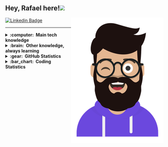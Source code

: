 ## Hey, Rafael here!<img src="https://media.giphy.com/media/hvRJCLFzcasrR4ia7z/giphy.gif" width="25px">

<img src = 'https://github.com/rmneves92/rmneves92/blob/main/images/avatar.png?raw=true' alt='Rafael Neves' align='right'/>

[![Linkedin Badge](https://img.shields.io/badge/LinkedIn-0077B5?style=for-the-badge&logo=linkedin&logoColor=white)](https://www.linkedin.com/in/rmneves/) 
<!-- [![Outlook Badge](https://img.shields.io/badge/Microsoft_Outlook-0078D4?style=for-the-badge&logo=microsoft-outlook&logoColor=white&link=mailto:rafael.moraisneves@outlook.com)](mailto:rafael.moraisneves@outlook.com)  -->

<hr/>

<details>
  <summary><b>:computer: &nbsp;Main tech knowledge</b></summary>
  <br/>

[![React](https://img.shields.io/badge/React-20232A?style=for-the-badge&logo=react&logoColor=61DAFB)](https://reactjs.org/)&nbsp;
[![NextJS](https://img.shields.io/badge/next.js-000000?style=for-the-badge&logo=nextdotjs&logoColor=white)](https://nextjs.org/)&nbsp;
[![Angular](https://img.shields.io/badge/Angular-DD0031?style=for-the-badge&logo=angular&logoColor=white)](https://angular.io/)&nbsp;
[![React Native](https://img.shields.io/badge/React_Native-20232A?style=for-the-badge&logo=react&logoColor=61DAFB)](https://reactnative.dev/)&nbsp;\
[![Redux](https://img.shields.io/badge/Redux-593D88?style=for-the-badge&logo=redux&logoColor=white)](https://redux.js.org/)&nbsp;
![HTML5](https://img.shields.io/badge/HTML5-E34F26?style=for-the-badge&logo=html5&logoColor=white)&nbsp;
![CSS3](https://img.shields.io/badge/CSS3-1572B6?style=for-the-badge&logo=css3&logoColor=white)&nbsp;
![JavaScript](https://img.shields.io/badge/JavaScript-F7DF1E?style=for-the-badge&logo=javascript&logoColor=black)&nbsp;\
[![TypeScript](https://img.shields.io/badge/TypeScript-007ACC?style=for-the-badge&logo=typescript&logoColor=white)](https://www.typescriptlang.org/)&nbsp;
![Cypress](https://img.shields.io/badge/Cypress-17202C?style=for-the-badge&logo=cypress&logoColor=white)&nbsp;
![Git](https://img.shields.io/badge/Git-F05032?style=for-the-badge&logo=git&logoColor=white)&nbsp;
![Styled-Components](https://img.shields.io/badge/styled--components-DB7093?style=for-the-badge&logo=styled-components&logoColor=white)&nbsp;\
![GRAPHQL](https://img.shields.io/badge/GraphQl-E10098?style=for-the-badge&logo=graphql&logoColor=white)&nbsp;
![Sass](https://img.shields.io/badge/Sass-CC6699?style=for-the-badge&logo=sass&logoColor=white)&nbsp;  
  
</details>

<details>
  <summary><b>:brain: &nbsp;Other knowledge, always learning</b></summary>
  <br/>
  
![AWS](https://img.shields.io/badge/Amazon_AWS-232F3E?style=for-the-badge&logo=amazon-aws&logoColor=white)&nbsp;
![Tailwind](https://img.shields.io/badge/Tailwind_CSS-38B2AC?style=for-the-badge&logo=tailwind-css&logoColor=white)&nbsp;
![Bootstrap](https://img.shields.io/badge/Bootstrap-563D7C?style=for-the-badge&logo=bootstrap&logoColor=white)&nbsp;
![jQuery](https://img.shields.io/badge/jQuery-0769AD?style=for-the-badge&logo=jquery&logoColor=white)&nbsp;\
![Jest](https://img.shields.io/badge/Jest-C21325?style=for-the-badge&logo=jest&logoColor=white)&nbsp;
![GitHub](https://img.shields.io/badge/GitHub-100000?style=for-the-badge&logo=github&logoColor=white)&nbsp;
![Linux](https://img.shields.io/badge/Linux-FCC624?style=for-the-badge&logo=linux&logoColor=black)
![VSCode](https://img.shields.io/badge/Visual_Studio_Code-0078D4?style=for-the-badge&logo=visual%20studio%20code&logoColor=white)&nbsp;\
![Arduino](https://img.shields.io/badge/Arduino_IDE-00979D?style=for-the-badge&logo=arduino&logoColor=white)&nbsp;
![NodeJS](https://img.shields.io/badge/Node.js-339933?style=for-the-badge&logo=nodedotjs&logoColor=white)&nbsp;

</details>

<details>
  <summary><b>:gear: &nbsp;GitHub Statistics</b></summary>
  <br/><br/><br/><br/>
    <p align="center">
        <img height="137px" src="https://github-readme-streak-stats.herokuapp.com/?user=rmneves92&hide_border=true&theme=nightowl" />
    </p>
    <p align="center">
        <img height="137px" src="https://github-readme-stats.vercel.app/api?username=rmneves92&hide_title=true&hide_border=true&show_icons=true&include_all_commits=true&count_private=true&line_height=21&theme=nightowl" /> <img height="137px" src="https://github-readme-stats.vercel.app/api/top-langs/?username=rmneves92&hide=html&hide_title=true&hide_border=true&layout=compact&langs_count=8&theme=nightowl" />
    </p>
</details>

<details>
  <summary><b>:bar_chart: &nbsp;Coding Statistics</b></summary>
  <br/>
  
<!--START_SECTION:waka-->
![Profile Views](http://img.shields.io/badge/Profile%20Views-1-blue)

**I'm an Early 🐤** 

```text
🌞 Morning    83 commits     ████████░░░░░░░░░░░░░░░░░   32.42% 
🌆 Daytime    102 commits    ██████████░░░░░░░░░░░░░░░   39.84% 
🌃 Evening    64 commits     ██████░░░░░░░░░░░░░░░░░░░   25.0% 
🌙 Night      7 commits      ░░░░░░░░░░░░░░░░░░░░░░░░░   2.73%

```
📅 **I'm Most Productive on Saturday** 

```text
Monday       35 commits     ███░░░░░░░░░░░░░░░░░░░░░░   13.67% 
Tuesday      41 commits     ████░░░░░░░░░░░░░░░░░░░░░   16.02% 
Wednesday    33 commits     ███░░░░░░░░░░░░░░░░░░░░░░   12.89% 
Thursday     36 commits     ███░░░░░░░░░░░░░░░░░░░░░░   14.06% 
Friday       22 commits     ██░░░░░░░░░░░░░░░░░░░░░░░   8.59% 
Saturday     57 commits     █████░░░░░░░░░░░░░░░░░░░░   22.27% 
Sunday       32 commits     ███░░░░░░░░░░░░░░░░░░░░░░   12.5%

```


📊 **This Week I Spent My Time On** 

```text
💬 Programming Languages: 
TypeScript               3 hrs 35 mins       ███████████████░░░░░░░░░░   62.63% 
JavaScript               1 hr 59 mins        ████████░░░░░░░░░░░░░░░░░   34.65% 
JSON                     8 mins              ░░░░░░░░░░░░░░░░░░░░░░░░░   2.42% 
Other                    1 min               ░░░░░░░░░░░░░░░░░░░░░░░░░   0.29%

🔥 Editors: 
VS Code                  5 hrs 44 mins       █████████████████████████   100.0%

```


 Last Updated on 25/10/2021
<!--END_SECTION:waka-->
</details>



<br/>

<!-- <p align="right">
<img src="https://komarev.com/ghpvc/?username=rmneves92&style=plastic&label=Views"><img>
</p> -->
